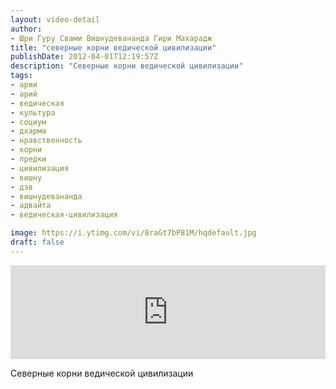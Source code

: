 ```yaml
---
layout: video-detail
author:
- Шри Гуру Свами Вишнудевананда Гири Махарадж
title: "северные корни ведической цивилизации"
publishDate: 2012-04-01T12:19:57Z
description: "Северные корни ведической цивилизации"
tags: 
- арии
- арий
- ведическая
- культура
- социум
- дхарма
- нравственность
- корни
- предки
- цивилизация
- вишну
- дэв
- вишнудевананда
- адвайта
- ведическая-цивилизация

image: https://i.ytimg.com/vi/8raGt7bP81M/hqdefault.jpg
draft: false
---
```


<iframe width="100%" src="https://www.youtube.com/embed/8raGt7bP81M" frameborder="0" allowfullscreen=""></iframe> 

 Северные корни ведической цивилизации

  

 